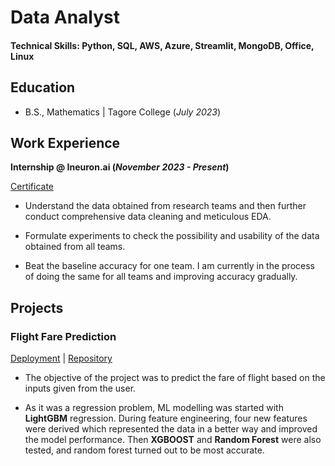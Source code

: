 # Data Analyst

#### Technical Skills: Python, SQL, AWS, Azure, Streamlit, MongoDB, Office, Linux

## Education			        		
- B.S., Mathematics | Tagore College (_July 2023_)

## Work Experience
**Internship @ Ineuron.ai (_November 2023 - Present_)**

[Certificate](/assets/FlightFareCertificate.pdf)

- Understand the data obtained from research teams and then further conduct comprehensive data cleaning and meticulous EDA. 

- Formulate experiments to check the possibility and usability of the data obtained from all teams. 

- Beat the baseline accuracy for one team. I am currently in the process of doing the same for all teams and improving accuracy gradually. 

## Projects
### Flight Fare Prediction
[Deployment](https://flight-fare.streamlit.app) | 
[Repository](https://github.com/ganeshss0/flight-fare-prediction)

* The objective of the project was to predict the fare of flight based on the inputs given from the user. 

* As it was a regression problem, ML modelling was started with **LightGBM** regression. During feature engineering, four new features were derived which represented the data in a better way and improved the model performance. Then **XGBOOST** and **Random Forest** were also tested, and random forest turned out to be most accurate. 

